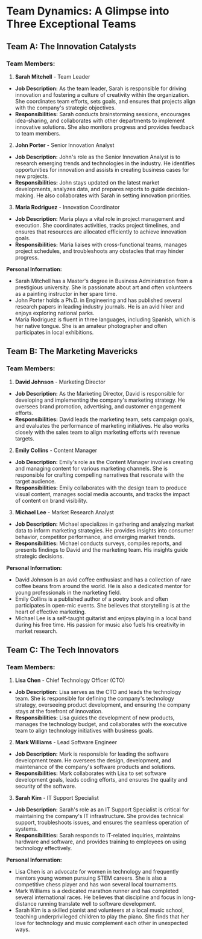 # Team Dynamics: A Glimpse into Three Exceptional Teams

## Team A: The Innovation Catalysts

### Team Members:

1. **Sarah Mitchell** - Team Leader
  - **Job Description:** As the team leader, Sarah is responsible for driving innovation and fostering a culture of creativity within the organization. She coordinates team efforts, sets goals, and ensures that projects align with the company's strategic objectives.
  - **Responsibilities:** Sarah conducts brainstorming sessions, encourages idea-sharing, and collaborates with other departments to implement innovative solutions. She also monitors progress and provides feedback to team members.

2. **John Porter** - Senior Innovation Analyst
  - **Job Description:** John's role as the Senior Innovation Analyst is to research emerging trends and technologies in the industry. He identifies opportunities for innovation and assists in creating business cases for new projects.
  - **Responsibilities:** John stays updated on the latest market developments, analyzes data, and prepares reports to guide decision-making. He also collaborates with Sarah in setting innovation priorities.

3. **Maria Rodriguez** - Innovation Coordinator
  - **Job Description:** Maria plays a vital role in project management and execution. She coordinates activities, tracks project timelines, and ensures that resources are allocated efficiently to achieve innovation goals.
  - **Responsibilities:** Maria liaises with cross-functional teams, manages project schedules, and troubleshoots any obstacles that may hinder progress.

**Personal Information:**
- Sarah Mitchell has a Master's degree in Business Administration from a prestigious university. She is passionate about art and often volunteers as a painting instructor in her spare time.
- John Porter holds a Ph.D. in Engineering and has published several research papers in leading industry journals. He is an avid hiker and enjoys exploring national parks.
- Maria Rodriguez is fluent in three languages, including Spanish, which is her native tongue. She is an amateur photographer and often participates in local exhibitions.

## Team B: The Marketing Mavericks

### Team Members:

1. **David Johnson** - Marketing Director
  - **Job Description:** As the Marketing Director, David is responsible for developing and implementing the company's marketing strategy. He oversees brand promotion, advertising, and customer engagement efforts.
  - **Responsibilities:** David leads the marketing team, sets campaign goals, and evaluates the performance of marketing initiatives. He also works closely with the sales team to align marketing efforts with revenue targets.

2. **Emily Collins** - Content Manager
  - **Job Description:** Emily's role as the Content Manager involves creating and managing content for various marketing channels. She is responsible for crafting compelling narratives that resonate with the target audience.
  - **Responsibilities:** Emily collaborates with the design team to produce visual content, manages social media accounts, and tracks the impact of content on brand visibility.

3. **Michael Lee** - Market Research Analyst
  - **Job Description:** Michael specializes in gathering and analyzing market data to inform marketing strategies. He provides insights into consumer behavior, competitor performance, and emerging market trends.
  - **Responsibilities:** Michael conducts surveys, compiles reports, and presents findings to David and the marketing team. His insights guide strategic decisions.

**Personal Information:**
- David Johnson is an avid coffee enthusiast and has a collection of rare coffee beans from around the world. He is also a dedicated mentor for young professionals in the marketing field.
- Emily Collins is a published author of a poetry book and often participates in open-mic events. She believes that storytelling is at the heart of effective marketing.
- Michael Lee is a self-taught guitarist and enjoys playing in a local band during his free time. His passion for music also fuels his creativity in market research.

## Team C: The Tech Innovators

### Team Members:

1. **Lisa Chen** - Chief Technology Officer (CTO)
  - **Job Description:** Lisa serves as the CTO and leads the technology team. She is responsible for defining the company's technology strategy, overseeing product development, and ensuring the company stays at the forefront of innovation.
  - **Responsibilities:** Lisa guides the development of new products, manages the technology budget, and collaborates with the executive team to align technology initiatives with business goals.

2. **Mark Williams** - Lead Software Engineer
  - **Job Description:** Mark is responsible for leading the software development team. He oversees the design, development, and maintenance of the company's software products and solutions.
  - **Responsibilities:** Mark collaborates with Lisa to set software development goals, leads coding efforts, and ensures the quality and security of the software.

3. **Sarah Kim** - IT Support Specialist
  - **Job Description:** Sarah's role as an IT Support Specialist is critical for maintaining the company's IT infrastructure. She provides technical support, troubleshoots issues, and ensures the seamless operation of systems.
  - **Responsibilities:** Sarah responds to IT-related inquiries, maintains hardware and software, and provides training to employees on using technology effectively.

**Personal Information:**
- Lisa Chen is an advocate for women in technology and frequently mentors young women pursuing STEM careers. She is also a competitive chess player and has won several local tournaments.
- Mark Williams is a dedicated marathon runner and has completed several international races. He believes that discipline and focus in long-distance running translate well to software development.
- Sarah Kim is a skilled pianist and volunteers at a local music school, teaching underprivileged children to play the piano. She finds that her love for technology and music complement each other in unexpected ways.
